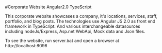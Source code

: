 #Corporate Website Angular2.0 TypeScript

This corporate website showcases a company, it's locations, services, staff, portfolio, and blog posts.
The technologies use Angular JS 2.0 as front end framework in TypeScript.
And various interchangeable datasources including nodeJs/Express, Asp.net WebApi, Mock data and Json files.

To see the website, run server.bat and open a browser at http://localhost:8098